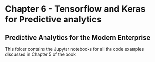 # Chapter 6 - Tensorflow and Keras for Predictive analytics
## Predictive Analytics for the Modern Enterprise

This folder contains the Jupyter notebooks for all the code examples discussed in Chapter 5 of the book
